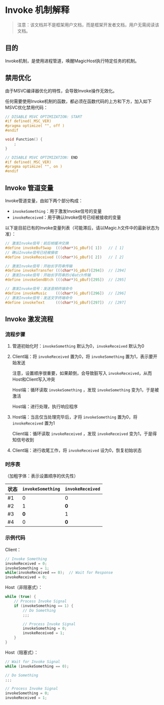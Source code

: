 # Invoke 机制解释

> 注意：该文档并不是框架用户文档，而是框架开发者文档，用户无需阅读该文档。

## 目的

Invoke机制，是使用进程管道，唤醒MagicHost执行特定任务的机制。

## 禁用优化

由于MSVC编译器优化的特性，会导致Invoke操作无效化。

任何需要使用Invoke机制的函数，都必须在函数代码的上方和下方，加入如下MSVC优化禁用代码：

```c
// DISABLE MSVC OPTIMIZATION: START
#if defined(_MSC_VER)
#pragma optimize( "", off )
#endif

void Function() {
    ;
}

// DISABLE MSVC OPTIMIZATION: END
#if defined(_MSC_VER)
#pragma optimize( "", on )
#endif
```

## Invoke 管道变量

Invoke管道变量，由如下两个部分构成：

- `invokeSomething`：用于激发Invoke信号的变量
- `invokeReceived`：用于确认Invoke信号已经被接收的变量

以下是目前已有的Invoke变量列表（可能滞后，请以Magic.h文件中的最新状态为准）：

```c
// 激发Invoke信号：前后帧缓冲交换
#define invokeBufSwap  (((char*)G_pBuf)[ 1])   // [ 1]
// 确认Invoke信号已经被接收
#define invokeReceived (((char*)G_pBuf)[ 2])   // [ 2]

// 激发Invoke信号：开始长字符串传输
#define invokeTransfer (((char*)G_pBuf)[294])  // [294]
// 激发Invoke信号：开始长字符串的小Batch传输
#define invokeSendBtch (((char*)G_pBuf)[295])  // [295]

// 激发Invoke信号：发送音频终端命令
#define invokeMusic    (((char*)G_pBuf)[296])  // [296]
// 激发Invoke信号：发送文字终端命令
#define invokeText     (((char*)G_pBuf)[297])  // [297]
```

## Invoke 激发流程

### 流程步骤

1. 管道初始化时：`invokeSomething` 默认为0，`invokeReceived` 默认为0

2. Client端：将 `invokeReceived` 置为0，将 `invokeSomething` 置为1，表示要开始发送

   注意，设置顺序很重要，如果颠倒，会导致脏写入 `invokeReceived`，从而Host和Client写入冲突

   Host端：循环读取 `invokeSomething` ，发现 `invokeSomething` 变为1，于是被激活

   Host端：进行处理，执行响应程序

3. Host端：当且仅当处理完毕后，才将 `invokeSomething` 置为0，将 `invokeReceived` 置为1

   Client端：循环读取 `invokeReceived` ，发现 `invokeReceived` 变为1，于是得知信号收到

4. Client端：进行收尾工作，将 `invokeReceived` 设为0，恢复初始状态

### 时序表

（加粗字体：表示设置顺序的优先性）

| 状态 | `invokeSomething` | `invokeReceived` |
| ---- | ----------------- | ---------------- |
| #1   | 0                 | 0                |
| #2   | 1                 | **0**            |
| #3   | **0**             | 1                |
| #4   | 0                 | **0**            |

### 示例代码

Client：

```c
// Invoke Something
invokeReceived = 0;
invokeSomething = 1;
while(invokeReceived == 0);  // Wait for Response
invokeReceived = 0;
```

Host（非阻塞式）：

```c
while (true) {
    // Process Invoke Signal
    if (invokeSomething == 1) {
        // Do Something
        ;;;

        // Process Invoke Signal
        invokeSomething = 0;
        invokeReceived = 1;
    }
}
```

Host（阻塞式）：

```c
// Wait for Invoke Signal
while (invokeSomething == 0);

// Do Something
;;;

// Process Invoke Signal
invokeSomething = 0;
invokeReceived = 1;
```

